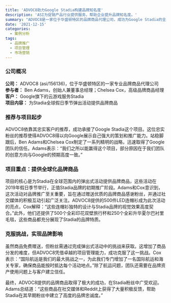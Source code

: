 ```yaml
---
title: 'ADVOC8助力Google Stadia构建品牌知名度'
description: 'ASI为促销产品行业提供服务，帮助企业提升品牌知名度。'
summary: "ADVOC8是一家位于华盛顿特区的品牌商品代理公司，成功为Google Stadia的全球假日季节活动提供了具影响力的品牌商品。这些优质的商品不仅兑现了对用户的感谢，还在社交媒体上获得了大量的积极反馈，帮助Stadia在早期粉丝中建立了强大的品牌忠诚度。"
date: '2021-12-15'
categories:
  - 案例分析
tags:
  - 品牌推广
  - 项目管理
  - 市场营销
---
```


### 公司概况

**公司：** ADVOC8 (asi/156136)，位于华盛顿特区的一家专业品牌商品代理公司  
**参与者：** Ben Adams，创始人兼董事总经理；Chelsea Cox，高级品牌商品经理  
**客户：** Google旗下的云游戏服务Stadia  
**项目内容：** 为Stadia全球假日季节弹出活动提供品牌商品

### 推荐与项目起步

ADVOC8依靠其忠实客户的推荐，成功承接了Google Stadia这个项目。这位忠实粉丝的推荐使得ADVOC8得以向Google展示自己强大的策划和推广能力。站稳脚跟后，Ben Adams和Chelsea Cox制定了一系列精明的战略，迅速取得了Google团队的信任。Adams表示：“我们之所以能赢得这个项目，部分原因在于我们团队的创意方向与Google的预期高度一致。”

### 项目重点：提供全球化品牌商品

项目的核心是为Stadia在全球范围内的弹出式活动提供品牌商品，这些活动在2019年假日季节举行，正值Stadia品牌的初期推广阶段。Adams和Cox意识到，这次活动对品牌推广至关重要，旨在通过赠送优质的品牌商品感谢粉丝，并通过社交媒体的积极互动引起广泛关注。ADVOC8提供的500件LED连帽衫成为此次活动的亮点，Cox解释：“这些连帽衫独特的设计与Stadia品牌的视觉效果高度契合。”此外，他们还提供了500个全彩印花双壁旅行杯和250个全彩升华夏尔巴衬里毛毯，这些商品都充分展现了Stadia的品牌特质。

### 克服挑战，实现品牌影响

虽然商品免费赠送，但粉丝需通过完成弹出式活动中的挑战来获取。这增加了商品分发的难度，但ADVOC8凭借卓越的项目管理能力，成功克服了这一挑战。Cox表示：“国际航运是我们的最大挑战之一，为此我们专门增加了一名国际航运和海关专家，确保商品能按时抵达每个活动地点。”除了航运问题，团队还需要在品牌资产使用问题上与客户建立信任。

最终，ADVOC8提供的品牌商品取得了极大的成功，在Stadia粉丝中广受欢迎。Adams总结道：“这些商品在社交媒体和Reddit上获得了大量积极反馈，帮助Stadia在其早期粉丝中建立了高度的品牌忠诚度。”